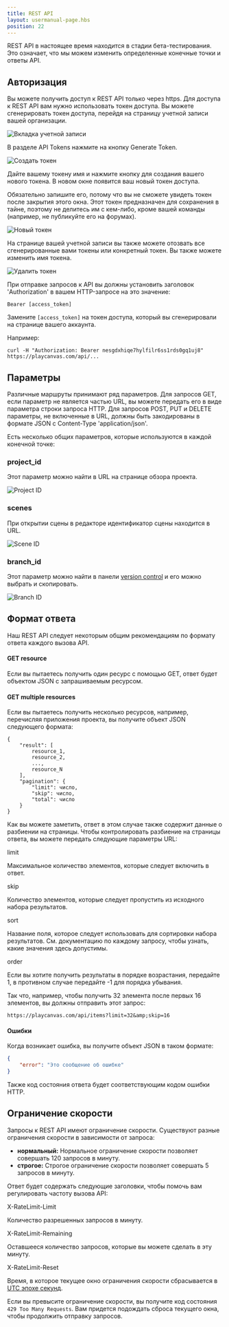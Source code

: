 ```yaml
---
title: REST API
layout: usermanual-page.hbs
position: 22
---
```


<div class="alert alert-info">
    REST API в настоящее время находится в стадии бета-тестирования. Это означает, что мы можем изменить определенные конечные точки и ответы API.
</div>

## Авторизация

Вы можете получить доступ к REST API только через https. Для доступа к REST API вам нужно использовать токен доступа. Вы можете сгенерировать токен доступа, перейдя на страницу учетной записи вашей организации.

![Вкладка учетной записи][4]

В разделе API Tokens нажмите на кнопку Generate Token.

![Создать токен][1]

Дайте вашему токену имя и нажмите кнопку для создания вашего нового токена. В новом окне появится ваш новый токен доступа.

Обязательно запишите его, потому что вы не сможете увидеть токен после закрытия этого окна. Этот токен предназначен для сохранения в тайне, поэтому не делитесь им с кем-либо, кроме вашей команды (например, не публикуйте его на форумах).

![Новый токен][2]

На странице вашей учетной записи вы также можете отозвать все сгенерированные вами токены или конкретный токен. Вы также можете изменить имя токена.

![Удалить токен][3]

При отправке запросов к API вы должны установить заголовок 'Authorization' в вашем HTTP-запросе на это значение:

```none
Bearer [access_token]
```

Замените `[access_token]` на токен доступа, который вы сгенерировали на странице вашего аккаунта.

Например:

```none
curl -H "Authorization: Bearer nesgdxhiqe7hylfilr6ss1rds0gq1uj8" https://playcanvas.com/api/...
```

## Параметры

Различные маршруты принимают ряд параметров. Для запросов GET, если параметр не является частью URL, вы можете передать его в виде параметра строки запроса HTTP. Для запросов POST, PUT и DELETE параметры, не включенные в URL, должны быть закодированы в формате JSON с Content-Type 'application/json'.

Есть несколько общих параметров, которые используются в каждой конечной точке:

### project_id

Этот параметр можно найти в URL на странице обзора проекта.

![Project ID][6]

### scenes

При открытии сцены в редакторе идентификатор сцены находится в URL.

![Scene ID][7]

### branch_id

Этот параметр можно найти в панели [version control][5] и его можно выбрать и скопировать.

![Branch ID][8]

## Формат ответа

Наш REST API следует некоторым общим рекомендациям по формату ответа каждого вызова API.

#### GET resource

Если вы пытаетесь получить один ресурс с помощью GET, ответ будет объектом JSON с запрашиваемым ресурсом.

#### GET multiple resources

Если вы пытаетесь получить несколько ресурсов, например, перечисляя приложения проекта, вы получите объект JSON следующего формата:

```none
{
    "result": [
        resource_1,
        resource_2,
        ...,
        resource_N
    ],
    "pagination": {
        "limit": число,
        "skip": число,
        "total": число
    }
}
```

Как вы можете заметить, ответ в этом случае также содержит данные о разбиении на страницы. Чтобы контролировать разбиение на страницы ответа, вы можете передать следующие параметры URL:

<div class="params">
<div class="parameter"><span class="param">limit</span><p>Максимальное количество элементов, которые следует включить в ответ.</p></div>
<div class="parameter"><span class="param">skip</span><p>Количество элементов, которые следует пропустить из исходного набора результатов.</p></div>
<div class="parameter"><span class="param">sort</span><p>Название поля, которое следует использовать для сортировки набора результатов. См. документацию по каждому запросу, чтобы узнать, какие значения здесь допустимы.</p></div>
<div class="parameter"><span class="param">order</span><p>Если вы хотите получить результаты в порядке возрастания, передайте 1, в противном случае передайте -1 для порядка убывания.</p></div>
</div>

Так что, например, чтобы получить 32 элемента после первых 16 элементов, вы должны отправить этот запрос:

```none
https://playcanvas.com/api/items?limit=32&amp;skip=16
```

#### Ошибки

Когда возникает ошибка, вы получите объект JSON в таком формате:

```json
{
    "error": "Это сообщение об ошибке"
}
```

Также код состояния ответа будет соответствующим кодом ошибки HTTP.

## Ограничение скорости

Запросы к REST API имеют ограничение скорости. Существуют разные ограничения скорости в зависимости от запроса:

* **нормальный:** Нормальное ограничение скорости позволяет совершать 120 запросов в минуту.
* **строгое:** Строгое ограничение скорости позволяет совершать 5 запросов в минуту.

Ответ будет содержать следующие заголовки, чтобы помочь вам регулировать частоту вызова API:

<div class="params">
<div class="parameter"><span class="param">X-RateLimit-Limit</span><p>Количество разрешенных запросов в минуту.</p></div>
<div class="parameter"><span class="param">X-RateLimit-Remaining</span><p>Оставшееся количество запросов, которые вы можете сделать в эту минуту.</p></div>
<div class="parameter"><span class="param">X-RateLimit-Reset</span><p>Время, в которое текущее окно ограничения скорости сбрасывается в <a href="https://en.wikipedia.org/wiki/Unix_time" target="_blank">UTC эпохе секунд</a>.</p></div>
</div>

Если вы превысите ограничение скорости, вы получите код состояния `429 Too Many Requests`. Вам придется подождать сброса текущего окна, чтобы продолжить отправку запросов.

[1]: /images/user-manual/api/generate-token.png
[2]: /images/user-manual/api/new-token.png
[3]: /images/user-manual/api/remove-token.png
[4]: /images/user-manual/api/account-tab.png
[5]: /user-manual/version-control/
[6]: /images/user-manual/api/project-id.png
[7]: /images/user-manual/api/scene-id.png
[8]: /images/user-manual/api/branch-id.png
